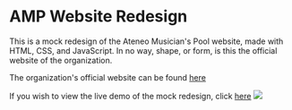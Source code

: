 # AMP Website Redesign
This is a mock redesign of the Ateneo Musician's Pool website, made with HTML, CSS, and JavaScript. In no way, shape, or form, is this the official website of the organization.

The organization's official website
can be found [here](<http://ateneomusicianspool.com>)

If you wish to view the live demo of the mock redesign, click [here](<https://bfgonzalez.github.io/amp-website>)
<img src="https://lh3.googleusercontent.com/0Xrx1g1bQ-ui9c4Qxa21Pr-Fd7KcLiLR6Con438XmKFKRjDHJT7n_SyheWEULDo5YXd538oVft-fvk1CF2XVYaEMSRCWetYn5sNM0ZHG5Uhcf1Q5_MNfTN5Jf8B1d7AwDpPMcZkM2g=w2400">
